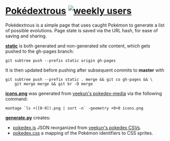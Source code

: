 [Pokédextrous](http://johntoopublic.github.io/pokedextrous/) [![weekly users](https://analytics-badge.appspot.com/badge/UA-50859182-5.svg)](https://analytics-badge.appspot.com/)
============

Pokédextrous is a simple page that uses caught Pokémon to generate a list of possible evolutions. Page state is saved via the URL hash, for ease of saving and sharing.

**[static](/static)** is both generated and non-generated site content, which gets pushed to the gh-pages branch:

    git subtree push --prefix static origin gh-pages

It is then updated before pushing after subsequent commits to **master** with

    git subtree push --prefix static . merge && git co gh-pages && \
        git merge merge && git br -D merge

**[icons.png](/static/icons.png)** was generated from [veekun's pokedex-media](http://git.veekun.com/pokedex-media.git/tree/HEAD:/pokemon/icons) via the following command:

    montage `ls +([0-9]).png | sort -n` -geometry +0+0 icons.png

**[generate.py](/generate.py)** creates:
 - [pokedex.js](/static/pokedex.js) JSON reorganized from [veekun's pokedex CSVs](https://github.com/veekun/pokedex/tree/master/pokedex/data/csv).
 - [pokedex.css](/static/pokedex.css) a mapping of the Pokémon identifiers to CSS sprites.
